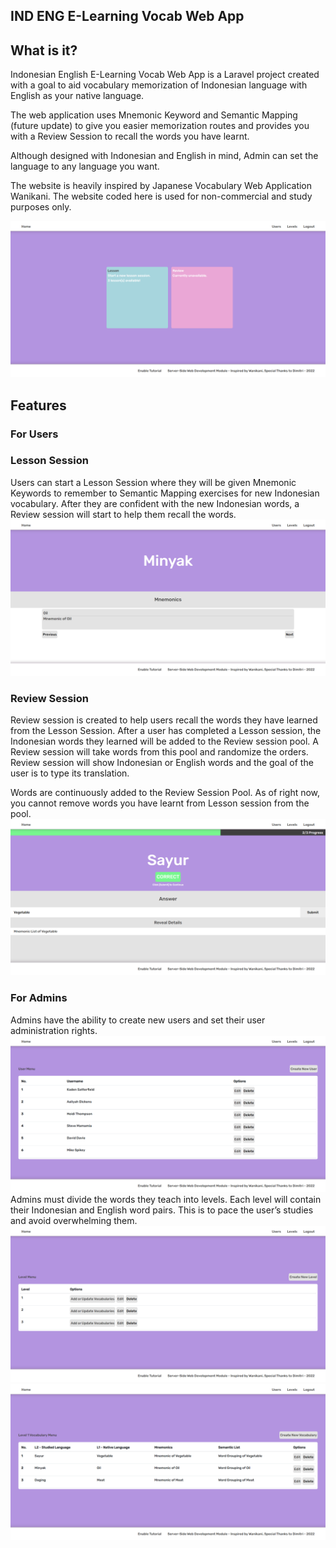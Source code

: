 ## IND ENG E-Learning Vocab Web App

## What is it?
Indonesian English E-Learning Vocab Web App is a Laravel project created with a goal to aid vocabulary memorization of Indonesian language with English as your native language. 

The web application uses Mnemonic Keyword and Semantic Mapping (future update) to give you easier memorization routes and provides you with a Review Session to recall the words you have learnt.

Although designed with Indonesian and English in mind, Admin can set the language to any language you want.

The website is heavily inspired by Japanese Vocabulary Web Application Wanikani. The website coded here is used for non-commercial and study purposes only.

![](public/readmeImages/readmeImage_mainMenuB1.png)

## Features
### For Users
### Lesson Session
Users can start a Lesson Session where they will be given Mnemonic Keywords to remember to Semantic Mapping exercises for new Indonesian vocabulary. After they are confident with the new Indonesian words, a Review session will start to help them recall the words.
![](public/readmeImages/readmeImage_lessonSessionB1.png)

### Review Session
Review session is created to help users recall the words they have learned from the Lesson Session. After a user has completed a Lesson session, the Indonesian words they learned will be added to the Review session pool. A Review session will take words from this pool and randomize the orders. Review session will show Indonesian or English words and the goal of the user is to type its translation. 

Words are continuously added to the Review Session Pool. As of right now, you cannot remove words you have learnt from Lesson session from the pool.
![](public/readmeImages/readmeImage_reviewSessionB1.png)
### For Admins
Admins have the ability to create new users and set their user administration rights.
![](public/readmeImages/readmeImage_adminUserB1.png)
Admins must divide the words they teach into levels. Each level will contain their Indonesian and English word pairs. This is to pace the user’s studies and avoid overwhelming them.
![](public/readmeImages/readmeImage_adminLevelB1.png)
![](public/readmeImages/readmeImage_adminVocabularyB1.png)

